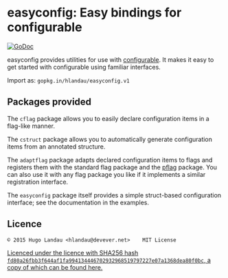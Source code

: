 easyconfig: Easy bindings for configurable
==========================================

[![GoDoc](https://godoc.org/gopkg.in/hlandau/easyconfig.v1?status.svg)](https://godoc.org/gopkg.in/hlandau/easyconfig.v1)

easyconfig provides utilities for use with
[configurable](https://github.com/hlandau/configurable). It makes it easy to
get started with configurable using familiar interfaces.

Import as: `gopkg.in/hlandau/easyconfig.v1`

Packages provided
-----------------

The `cflag` package allows you to easily declare configuration items in a flag-like manner.

The `cstruct` package allows you to automatically generate configuration items from an annotated structure.

The `adaptflag` package adapts declared configuration items to flags and
registers them with the standard flag package and the
[pflag](https://github.com/ogier/pflag) package. You can also use it with any
flag package you like if it implements a similar registration interface.

The `easyconfig` package itself provides a simple struct-based configuration
interface; see the documentation in the examples.

Licence
-------

    © 2015 Hugo Landau <hlandau@devever.net>    MIT License

[Licenced under the licence with SHA256 hash
`fd80a26fbb3f644af1fa994134446702932968519797227e07a1368dea80f0bc`, a copy of
which can be found
here.](https://raw.githubusercontent.com/hlandau/acme/master/_doc/COPYING.MIT)
